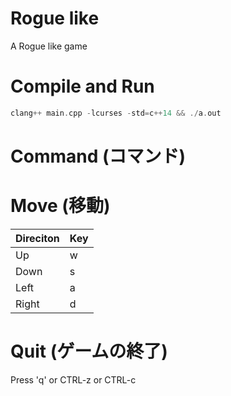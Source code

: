 # Rogue like
A Rogue like game


# Compile and Run

```c++
clang++ main.cpp -lcurses -std=c++14 && ./a.out
```

# Command (コマンド)
# Move (移動)

| Direciton | Key |
|-----------|-----|
|Up         | w   |
|Down       | s   |
|Left       | a   |
|Right      | d   |

# Quit (ゲームの終了)
Press 'q' or CTRL-z or CTRL-c
